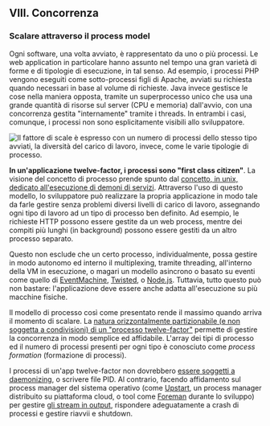 ## VIII. Concorrenza
### Scalare attraverso il process model

Ogni software, una volta avviato, è rappresentato da uno o più processi. Le web application in particolare hanno assunto nel tempo una gran varietà di forme e di tipologie di esecuzione, in tal senso. Ad esempio, i processi PHP vengono eseguiti come sotto-processi figli di Apache, avviati su richiesta quando necessari in base al volume di richieste. Java invece gestisce le cose nella maniera opposta, tramite un superprocesso unico che usa una grande quantità di risorse sul server (CPU e memoria) dall'avvio, con una concorrenza gestita "internamente" tramite i threads. In entrambi i casi, comunque, i processi non sono esplicitamente visibili allo sviluppatore.

![Il fattore di scale è espresso con un numero di processi dello stesso tipo avviati, la diversità del carico di lavoro, invece, come le varie tipologie di processo.](/images/process-types.png)

**In un'applicazione twelve-factor, i processi sono "first class citizen"**. La visione del concetto di processo prende spunto dal [concetto, in unix, dedicato all'esecuzione di demoni di servizi](https://adam.herokuapp.com/past/2011/5/9/applying_the_unix_process_model_to_web_apps/). Attraverso l'uso di questo modello, lo sviluppatore può realizzare la propria applicazione in modo tale da farle gestire senza problemi diversi livelli di carico di lavoro, assegnando ogni tipo di lavoro ad un tipo di processo ben definito. Ad esempio, le richieste HTTP possono essere gestite da un web process, mentre dei compiti più lunghi (in background) possono essere gestiti da un altro processo separato.

Questo non esclude che un certo processo, individualmente, possa gestire in modo autonomo ed interno il multiplexing, tramite threading, all'interno della VM in esecuzione, o magari un modello asincrono o basato su eventi come quello di [EventMachine](http://rubyeventmachine.com/), [Twisted](http://twistedmatrix.com/trac/), o [Node.js](http://nodejs.org/). Tuttavia, tutto questo può non bastare: l'applicazione deve essere anche adatta all'esecuzione su più macchine fisiche.

Il modello di processo così come presentato rende il massimo quando arriva il momento di scalare. La [natura orizzontalmente partizionabile (e non soggetta a condivisioni) di un "processo twelve-factor"](./processes) permette di gestire la concorrenza in modo semplice ed affidabile. L'array dei tipi di processo ed il numero di processi presenti per ogni tipo è conosciuto come *process formation* (formazione di processi).

I processi di un'app twelve-factor non dovrebbero [essere soggetti a daemonizing](http://dustin.github.com/2010/02/28/running-processes.html), o scrivere file PID. Al contrario, facendo affidamento sul process manager del sistema operativo (come [Upstart](http://upstart.ubuntu.com/), un process manager distribuito su piattaforma cloud, o tool come [Foreman](http://blog.daviddollar.org/2011/05/06/introducing-foreman.html) durante lo sviluppo) per gestire [gli stream in output](./logs), rispondere adeguatamente a crash di processi e gestire riavvii e shutdown.

